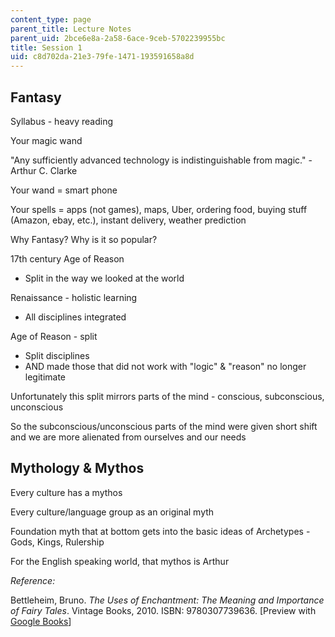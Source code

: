 ```yaml
---
content_type: page
parent_title: Lecture Notes
parent_uid: 2bce6e8a-2a58-6ace-9ceb-5702239955bc
title: Session 1
uid: c8d702da-21e3-79fe-1471-193591658a8d
---
```


Fantasy
-------

Syllabus - heavy reading

Your magic wand

"Any sufficiently advanced technology is indistinguishable from magic." - Arthur C. Clarke

Your wand = smart phone

Your spells = apps (not games), maps, Uber, ordering food, buying stuff (Amazon, ebay, etc.), instant delivery, weather prediction

Why Fantasy? Why is it so popular?

17th century Age of Reason

*   Split in the way we looked at the world

Renaissance - holistic learning

*   All disciplines integrated

Age of Reason - split

*   Split disciplines
*   AND made those that did not work with "logic" & "reason" no longer legitimate

Unfortunately this split mirrors parts of the mind - conscious, subconscious, unconscious

So the subconscious/unconscious parts of the mind were given short shift and we are more alienated from ourselves and our needs

Mythology & Mythos
------------------

Every culture has a mythos

Every culture/language group as an original myth

Foundation myth that at bottom gets into the basic ideas of Archetypes - Gods, Kings, Rulership

For the English speaking world, that mythos is Arthur

_Reference:_

Bettleheim, Bruno. _The Uses of Enchantment: The Meaning and Importance of Fairy Tales_. Vintage Books, 2010. ISBN: 9780307739636. \[Preview with [Google Books](https://books.google.com/books?id=7WiODQAAQBAJ&lpg=PP1&pg=PP1#v=onepage&q&f=false)\]